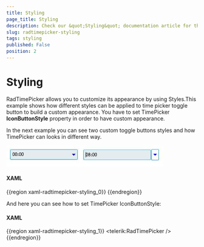 ```yaml
---
title: Styling
page_title: Styling
description: Check our &quot;Styling&quot; documentation article for the RadTimePicker WPF control.
slug: radtimepicker-styling
tags: styling
published: False
position: 2
---
```


# Styling

RadTimePicker allows you to customize its appearance by using Styles.This example shows how different styles can be applied to time picker toggle button to build a custom appearance. You have to set TimePicker __IconButtonStyle__ property in order to have custom appearance.

In the next example you can see two custom toggle buttons styles and how TimePicker can looks in different way.

![](images/ToggleButtons.jpg)

#### __XAML__

{{region xaml-radtimepicker-styling_0}}
	<Style x:Key="TimePickerToggleButtonStyle" TargetType="ToggleButton">
	    <Setter Property="Template">
	        <Setter.Value>
	            <ControlTemplate TargetType="ToggleButton">
	                <Grid >
	                    <VisualStateManager.VisualStateGroups>
	                        <VisualStateGroup x:Name="CommonStates">
	                            <VisualState x:Name="Normal" />
	                            <VisualState x:Name="MouseOver">
	                                <Storyboard>
	                                    <ObjectAnimationUsingKeyFrames Storyboard.TargetName="Arrow"
	                                                                   Storyboard.TargetProperty="Fill">
	                                        <DiscreteObjectKeyFrame KeyTime="0">
	                                            <DiscreteObjectKeyFrame.Value>
	                                                <SolidColorBrush Color="Blue" />
	                                            </DiscreteObjectKeyFrame.Value>
	                                        </DiscreteObjectKeyFrame>
	                                    </ObjectAnimationUsingKeyFrames>
	                                </Storyboard>
	                            </VisualState>
	                            <VisualState x:Name="Pressed">
	                                <Storyboard>
	                                    <ObjectAnimationUsingKeyFrames Storyboard.TargetName="Arrow"
	                                                                   Storyboard.TargetProperty="Fill">
	                                        <DiscreteObjectKeyFrame KeyTime="0">
	                                            <DiscreteObjectKeyFrame.Value>
	                                                <SolidColorBrush Color="Blue" />
	                                            </DiscreteObjectKeyFrame.Value>
	                                        </DiscreteObjectKeyFrame>
	                                    </ObjectAnimationUsingKeyFrames>
	                                </Storyboard>
	                            </VisualState>
	                            <VisualState x:Name="Disabled" />
	                        </VisualStateGroup>
	                        <VisualStateGroup x:Name="CheckStates">
	                            <VisualState x:Name="Unhecked"/>
	                            <VisualState x:Name="Checked">
	                                <Storyboard>
	                                    <ObjectAnimationUsingKeyFrames Storyboard.TargetName="Arrow"
	                                                                   Storyboard.TargetProperty="Fill">
	                                        <DiscreteObjectKeyFrame KeyTime="0">
	                                            <DiscreteObjectKeyFrame.Value>
	                                                <SolidColorBrush Color="Blue" />
	                                            </DiscreteObjectKeyFrame.Value>
	                                        </DiscreteObjectKeyFrame>
	                                    </ObjectAnimationUsingKeyFrames>
	                                </Storyboard>
	                            </VisualState>
	                        </VisualStateGroup>
	                        <VisualStateGroup x:Name="FocusStates">
	                            <VisualState x:Name="Unfocused" />
	                            <VisualState x:Name="Focused">
	                                <Storyboard>
	                                    <ObjectAnimationUsingKeyFrames Storyboard.TargetName="Arrow"
	                                                                   Storyboard.TargetProperty="Fill">
	                                        <DiscreteObjectKeyFrame KeyTime="0">
	                                            <DiscreteObjectKeyFrame.Value>
	                                                <SolidColorBrush Color="Blue" />
	                                            </DiscreteObjectKeyFrame.Value>
	                                        </DiscreteObjectKeyFrame>
	                                    </ObjectAnimationUsingKeyFrames>
	                                </Storyboard>
	                            </VisualState>
	                        </VisualStateGroup>
	                    </VisualStateManager.VisualStateGroups>
	                    <Border Background="#00FFFFFF"
	                            Margin="-20,0,20,0"
	                            CornerRadius="2,2,2,2"
	                            x:Name="Chrome" />
	                    <Path x:Name="Arrow" 
	                          Width="5"
	                          Height="9"
	                          Margin="-40,1,3,0"
	                          Data="F1 M -2.54313e-006,-12L 1.33333,-12L 1.33333,
	                            -10.6667L 2.66667,-10.6667L 2.66667,-9.3334L 4,
	                            -9.3334L 4,-8.00001L 5.33333,-8.00001L 5.33333,
	                            -6.66667L 6.66667,-6.66667L 6.66667,-5.33334L 5.33333,
	                            -5.33334L 5.33333,-4.00001L 4,-4.00001L 4,-2.66673L 2.66667,
	                            -2.66673L 2.66667,-1.33341L 1.33333,-1.33341L 1.33333,
	                           0L -2.54313e-006,0L -2.54313e-006,-12 Z "
	                           Fill="#000000"
	                           RenderTransformOrigin="0.5,0.5"
	                           Stretch="Fill">
	                        <Path.RenderTransform>
	                            <TransformGroup>
	                                <RotateTransform Angle="90" />
	                            </TransformGroup>
	                        </Path.RenderTransform>
	                    </Path>
	                </Grid>
	            </ControlTemplate>
	        </Setter.Value>
	    </Setter>
	</Style>
{{endregion}}

And here you can see how to set TimePicker IconButtonStyle:

#### __XAML__

{{region xaml-radtimepicker-styling_1}}
	<telerik:RadTimePicker />
{{endregion}}